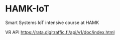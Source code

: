 # HAMK-IoT
Smart Systems IoT intensive course at HAMK

VR API
https://rata.digitraffic.fi/api/v1/doc/index.html
